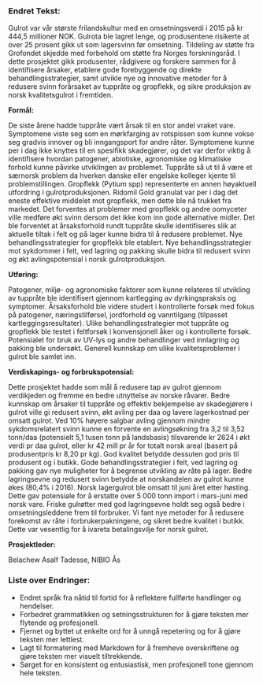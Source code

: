 ### Endret Tekst:

Gulrot var vår største frilandskultur med en omsetningsverdi i 2015 på kr 444,5 millioner NOK. Gulrota ble lagret lenge, og produsentene risikerte at over 25 prosent gikk ut som lagersvinn før omsetning. Tildeling av støtte fra Grofondet skjedde med forbehold om støtte fra Norges forskningsråd. I dette prosjektet gikk produsenter, rådgivere og forskere sammen for å identifisere årsaker, etablere gode forebyggende og direkte behandlingsstrategier, samt utvikle nye og innovative metoder for å redusere svinn forårsaket av tuppråte og gropflekk, og sikre produksjon av norsk kvalitetsgulrot i fremtiden.

**Formål:**

De siste årene hadde tuppråte vært årsak til en stor andel vraket vare. Symptomene viste seg som en mørkfarging av rotspissen som kunne vokse seg gradvis innover og bli inngangsport for andre råter. Symptomene kunne per i dag ikke knyttes til en spesifikk skadegjører, og det var derfor viktig å identifisere hvordan patogener, abiotiske, agronomiske og klimatiske forhold kunne påvirke utviklingen av problemet. Tuppråte så ut til å være et særnorsk problem da hverken danske eller engelske kolleger kjente til problemstillingen. Gropflekk (Pytium spp) representerte en annen høyaktuell utfordring i gulrotproduksjonen. Ridomil Gold granulat var per i dag det eneste effektive middelet mot gropflekk, men dette ble nå trukket fra markedet. Det forventes at problemer med gropflekk og andre oomyceter ville medføre økt svinn dersom det ikke kom inn gode alternative midler. Det ble forventet at årsaksforhold rundt tuppråte skulle identifiseres slik at aktuelle tiltak i felt og på lager kunne bidra til å redusere problemet. Nye behandlingsstrategier for gropflekk ble etablert. Nye behandlingsstrategier mot sykdommer i felt, ved lagring og pakking skulle bidra til redusert svinn og økt avlingspotensial i norsk gulrotproduksjon.

**Utføring:**

Patogener, miljø- og agronomiske faktorer som kunne relateres til utvikling av tuppråte ble identifisert gjennom kartlegging av dyrkingspraksis og symptomer. Årsaksforhold ble videre studert i kontrollerte forsøk med fokus på patogener, næringstilførsel, jordforhold og vanntilgang (tilpasset kartleggingsresultater). Ulike behandlingsstrategier mot tuppråte og gropflekk ble testet i feltforsøk i konvensjonell åker og i kontrollerte forsøk. Potensialet for bruk av UV-lys og andre behandlinger ved innlagring og pakking ble undersøkt. Generell kunnskap om ulike kvalitetsproblemer i gulrot ble samlet inn.

**Verdiskapings- og forbrukspotensial:**

Dette prosjektet hadde som mål å redusere tap av gulrot gjennom verdikjeden og fremme en bedre utnyttelse av norske råvarer. Bedre kunnskap om årsaker til tuppråte og effektiv bekjempelse av skadegjørere i gulrot ville gi redusert svinn, økt avling per daa og lavere lagerkostnad per omsatt gulrot. Ved 10% høyere salgbar avling gjennom mindre sykdomsrelatert svinn kunne en forvente en avlingsøkning fra 3,2 til 3,52 tonn/daa (potensielt 5,1 tusen tonn på landsbasis) tilsvarende kr 2624 i økt verdi pr daa gulrot, eller kr 42 mill pr år for totalt norsk areal (basert på produsentpris kr 8,20 pr kg). God kvalitet betydde dessuten god pris til produsent og i butikk. Gode behandlingsstrategier i felt, ved lagring og pakking gav nye muligheter for å begrense utvikling av råte på lager. Bedre lagringsevne og redusert svinn betydde at norskandelen av gulrot kunne økes (80,4% i 2016). Norsk lagergulrot ble omsatt til juni året etter høsting. Dette gav potensiale for å erstatte over 5 000 tonn import i mars-juni med norsk vare. Friske gulrøtter med god lagringsevne holdt seg også bedre i omsetningsleddene frem til forbruker. Vi fant nye metoder for å redusere forekomst av råte i forbrukerpakningene, og sikret bedre kvalitet i butikk. Dette var vesentlig for å ivareta betalingsvilje for norsk gulrot.

**Prosjektleder:**

Belachew Asalf Tadesse, NIBIO Ås

### Liste over Endringer:

- Endret språk fra nåtid til fortid for å reflektere fullførte handlinger og hendelser.
- Forbedret grammatikken og setningsstrukturen for å gjøre teksten mer flytende og profesjonell.
- Fjernet og byttet ut enkelte ord for å unngå repetering og for å gjøre teksten mer lettlest.
- Lagt til formatering med Markdown for å fremheve overskriftene og gjøre teksten mer visuelt tiltrekkende.
- Sørget for en konsistent og entusiastisk, men profesjonell tone gjennom hele teksten.